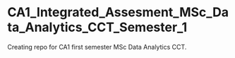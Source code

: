 # CA1_Integrated_Assesment_MSc_Data_Analytics_CCT_Semester_1
Creating repo for CA1 first semester MSc Data Analytics CCT.
